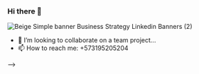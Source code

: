 ### Hi there 👋

![Beige Simple banner Business Strategy Linkedin Banners (2)](https://user-images.githubusercontent.com/64751892/161404248-a591e04b-dfc6-4078-ad3a-13a6d1833ff9.gif)



- 👯 I’m looking to collaborate on a team project...
- 📫 How to reach me: +573195205204

-->
